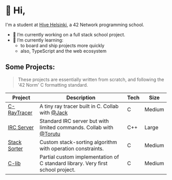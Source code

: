 # :vulcan_salute: Hi,

I'm a student at [Hive Helsinki](https://www.hive.fi/), a 42 Network programming school.


- 🔭 I’m currently working on a full stack school project.
- 🌱 I’m currently learning:
  - to board and ship projects more quickly
  - also, TypeScript and the web ecosystem

## Some Projects:

> These projects are essentially written from scratch, and following the '42 Norm' C formatting standard.

| Project | Description | Tech | Size |
|--------|-------------|------|------|
| [C-RayTracer](https://github.com/yourusername/minirt) | A tiny ray tracer built in C. Collab with [@Jack](https://github.com/jackwaddington) | C | Medium |
| [IRC Server](https://github.com/yourusername/irc) | Standard IRC server but with limited commands. Collab with [@Torutu](https://github.com/Torutu) | C++ | Large |
| [Stack Sorter](https://github.com/yourusername/push_swap) | Custom stack-sorting algorithm with operation constraints. | C | Medium |
| [C-lib](https://github.com/yourusername/libft) | Partial custom implementation of C standard library. Very first school project. | C | Medium |

